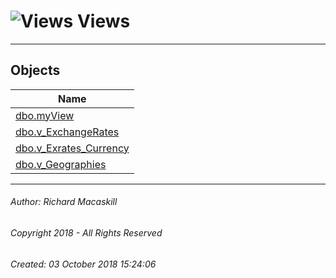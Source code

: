 #### 



# ![Views](../../../Images/View32.png) Views

---

## <a name="#objects"></a>Objects

| Name |
|---|
| [dbo.myView](myView.md) |
| [dbo.v_ExchangeRates](v_ExchangeRates.md) |
| [dbo.v_Exrates_Currency](v_Exrates_Currency.md) |
| [dbo.v_Geographies](v_Geographies.md) |


---

###### Author:  Richard Macaskill

###### Copyright 2018 - All Rights Reserved

###### Created: 03 October 2018 15:24:06

